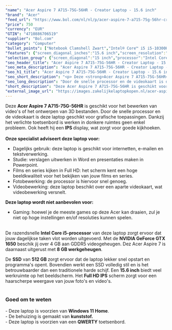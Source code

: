 ```yaml
---
"name": "Acer Aspire 7 A715-75G-56HR - Creator Laptop - 15.6 inch"
"brand": "Acer"
"feed_url": "https://www.bol.com/nl/nl/p/acer-aspire-7-a715-75g-56hr-creator-laptop-15-6-inch/9300000112670856"
"price": 750
"currency": "EUR"
"GTIN": "4710886706519"
"supplier": "Bol.com"
"category": "Computer"
"bullet_points": ["Notebook Clamshell Zwart","Intel® Core™ i5 i5-10300H 2,5 GHz","39,6 cm (15.6\") Full HD 1920 x 1080 Pixels IPS LED backlight 16:9","8 GB DDR4-SDRAM","512 GB SSD","NVIDIA® GeForce® GTX 1650 4 GB Intel® UHD Graphics","Wi-Fi 6 (802.11ax) Ethernet LAN 10,100,1000 Mbit/s Bluetooth 5.0","Lithium-Ion (Li-Ion) 48 Wh 7,5 uur 135 W","Windows 11 Home"]
"features": {"screen_diagonal_inches":"15.6 inch","screen_resolution":"1920 x 1080 Pixels","processor_family":"Intel® Core™ i5","memory_size":"8 GB","memory_type":"DDR4-SDRAM","total_storage_space":"512 GB","graphics_card":"NVIDIA® GeForce® GTX 1650","graphics_memory_size":"4 GB","operating_system":"Windows 11 Home","battery_capacity":"48 Wh","width":"363,4 mm","depth":"254,5 mm","height":"20,9 mm","weight":"2,15 kg","purpose_laptop":"Creative"}
"selection_group": {"screen_diagonal":"15 inch","processor":"Intel Core i5","changed_price_past_3_days":false,"product_family":"Aspire"}
"seo_header_title": "Acer Aspire 7 A715-75G-56HR - Creator Laptop - 15.6 inch"
"seo_meta_description": "Acer Aspire 7 A715-75G-56HR - Creator Laptop - 15.6 inch"
"seo_h1_title": "Acer Aspire 7 A715-75G-56HR - Creator Laptop - 15.6 inch"
"seo_short_description": "<p> Deze <strong>Acer Aspire 7 A715-75G-56HR</strong> is geschikt voor het bewerken van video's of het ontwerpen van 3D bestanden."
"seo_long_description": "Door de snelle processor en de videokaart is deze laptop geschikt voor grafische toepassingen. Dankzij het verlichte toetsenbord is werken in donkere ruimtes geen enkel probleem. Ook heeft hij een <strong>IPS </strong>display, wat zorgt voor goede kijkhoeken. <br /><br /><strong>Onze specialist adviseert deze laptop voor:</strong> </p> <ul> <li>Dagelijks gebruik: deze laptop is geschikt voor internetten, e-mailen en tekstverwerking. </li> <li>Studie: verslagen uitwerken in Word en presentaties maken in Powerpoint. </li> <li>Films en series kijken in Full HD: het scherm kent een hoge beeldkwaliteit voor het bekijken van jouw films en series. </li> <li>Fotobewerking: de processor is hiervoor snel genoeg. </li> <li>Videobewerking: deze laptop beschikt over een aparte videokaart, wat videobewerking versnelt. </li> </ul> <p> <strong>Deze laptop wordt niet aanbevolen voor:</strong> </p> <ul> <li>Gaming: hoewel je de meeste games op deze Acer kan draaien, zul je niet op hoge instellingen en/of resoluties kunnen spelen. </li> </ul> <p> <br />De razendsnelle <strong>Intel Core i5-processor</strong> van deze laptop zorgt ervoor dat jouw dagelijkse taken vlot worden uitgevoerd. Met de <strong>NVIDIA GeForce GTX 1650</strong> beschik jij over 4 GB aan GDDR5 videogeheugen. Dez Acer Aspire 7 is daarnaast uitgerust met <strong>8 GB werkgeheugen</strong>.  </p> <p> De <strong>SSD</strong> van <strong>512 GB </strong>zorgt ervoor dat de laptop lekker snel opstart en programma's opent. Bovendien werkt een SSD volledig stil en is het betrouwbaarder dan een traditionele harde schijf. Een <strong>15. 6 inch</strong> biedt veel werkruimte op het beeldscherm. Het <strong>Full HD IPS</strong> scherm<strong> </strong>zorgt voor een haarscherpe weergave van jouw foto's en video's. <br /><br /> </p> <h3>Goed om te weten</h3> <p> - Deze laptop is voorzien van <strong>Windows 11 Home</strong>. <br />- De behuizing is gemaakt van <strong>kunststof. </strong><br />- Deze laptop is voorzien van een <strong>QWERTY</strong> toetsenbord. </p>"
"short_description": "Deze Acer Aspire 7 A715-75G-56HR is geschikt voor het bewerken van video's of het ontwerpen van 3D bestanden. Door de snelle processor en de videokaart is deze laptop geschikt voor grafische toepassingen. Dankzij het verlichte toetsenbord is werken in donkere ruimtes geen enkel probleem. Ook heeft hij een IPS display, wat zorgt voor goede kijkhoeken. Onze specialist adviseert deze laptop voor: Dagelijks gebruik: deze laptop is geschikt voor internetten, e-mailen en tekstverwerking. Studie: verslagen uitwerken in Word en presentaties maken in Powerpoint. Films en series kijken in Full HD: het scherm kent een hoge beeldkwaliteit voor het bekijken van jouw films en series. Fotobewerking: de processor is hiervoor snel genoeg. Videobewerking: deze laptop beschikt over een aparte videokaart, wat videobewerking versnelt. Deze laptop wordt niet aanbevolen voor: Gaming: hoewel je de meeste games op deze Acer kan draaien, zul je niet op hoge instellingen en/of resoluties kunnen spelen. De razendsnelle Intel Core i5-processor van deze laptop zorgt ervoor dat jouw dagelijkse taken vlot worden uitgevoerd. Met de NVIDIA GeForce GTX 1650 beschik jij over 4 GB aan GDDR5 videogeheugen. Dez Acer Aspire 7 is daarnaast uitgerust met 8 GB werkgeheugen. De SSD van 512 GB zorgt ervoor dat de laptop lekker snel opstart en programma's opent. Bovendien werkt een SSD volledig stil en is het betrouwbaarder dan een traditionele harde schijf. Een 15.6 inch biedt veel werkruimte op het beeldscherm. Het Full HD IPS scherm zorgt voor een haarscherpe weergave van jouw foto's en video's. Goed om te weten - Deze laptop is voorzien van Windows 11 Home. - De behuizing is gemaakt van kunststof. - Deze laptop is voorzien van een QWERTY toetsenbord."
"external_image_url": "https://images.zakelijkelaptopkopen.nl/acer-aspire-7-a715-75g-56hr-creator-laptop-15-6-inch.webp"
---
```


<p> Deze <strong>Acer Aspire 7 A715-75G-56HR</strong> is geschikt voor het bewerken van video's of het ontwerpen van 3D bestanden. Door de snelle processor en de videokaart is deze laptop geschikt voor grafische toepassingen. Dankzij het verlichte toetsenbord is werken in donkere ruimtes geen enkel probleem. Ook heeft hij een <strong>IPS </strong>display, wat zorgt voor goede kijkhoeken.<br /><br /><strong>Onze specialist adviseert deze laptop voor:</strong> </p> <ul> <li>Dagelijks gebruik: deze laptop is geschikt voor internetten, e-mailen en tekstverwerking.</li> <li>Studie: verslagen uitwerken in Word en presentaties maken in Powerpoint.</li> <li>Films en series kijken in Full HD: het scherm kent een hoge beeldkwaliteit voor het bekijken van jouw films en series.</li> <li>Fotobewerking: de processor is hiervoor snel genoeg.</li> <li>Videobewerking: deze laptop beschikt over een aparte videokaart, wat videobewerking versnelt.</li> </ul> <p> <strong>Deze laptop wordt niet aanbevolen voor:</strong> </p> <ul> <li>Gaming: hoewel je de meeste games op deze Acer kan draaien, zul je niet op hoge instellingen en/of resoluties kunnen spelen.</li> </ul> <p> <br />De razendsnelle <strong>Intel Core i5-processor</strong> van deze laptop zorgt ervoor dat jouw dagelijkse taken vlot worden uitgevoerd. Met de <strong>NVIDIA GeForce GTX 1650</strong> beschik jij over 4 GB aan GDDR5 videogeheugen. Dez Acer Aspire 7 is daarnaast uitgerust met <strong>8 GB werkgeheugen</strong>.  </p> <p> De <strong>SSD</strong> van <strong>512 GB </strong>zorgt ervoor dat de laptop lekker snel opstart en programma's opent. Bovendien werkt een SSD volledig stil en is het betrouwbaarder dan een traditionele harde schijf. Een <strong>15.6 inch</strong> biedt veel werkruimte op het beeldscherm. Het <strong>Full HD IPS</strong> scherm<strong> </strong>zorgt voor een haarscherpe weergave van jouw foto's en video's.<br /><br /> </p> <h3>Goed om te weten</h3> <p> - Deze laptop is voorzien van <strong>Windows 11 Home</strong>.<br />- De behuizing is gemaakt van <strong>kunststof.</strong><br />- Deze laptop is voorzien van een <strong>QWERTY</strong> toetsenbord. </p>